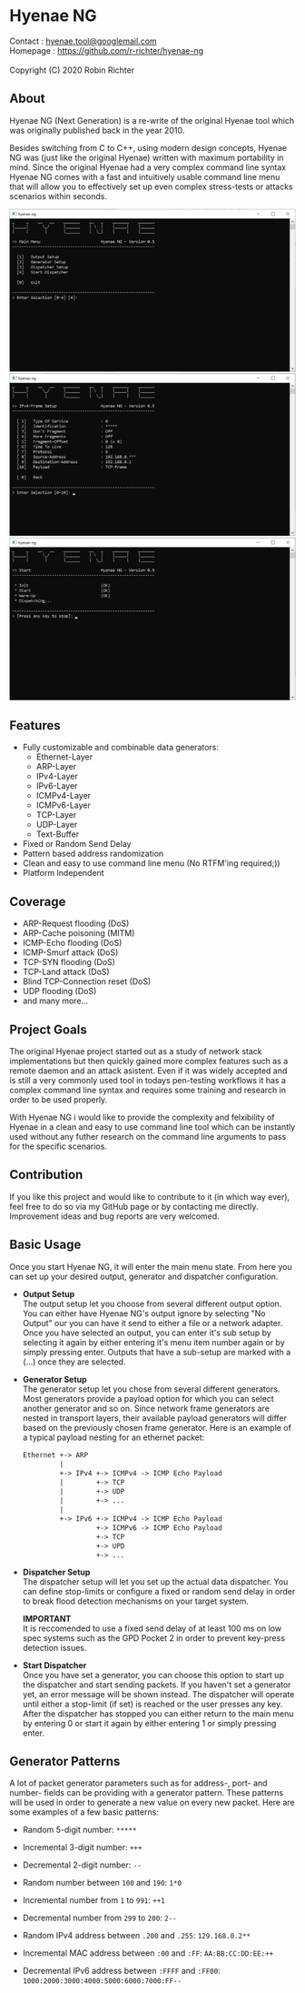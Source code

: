 # Hyenae NG

Contact  : hyenae.tool@googlemail.com\
Homepage : https://github.com/r-richter/hyenae-ng
\
\
Copyright (C) 2020 Robin Richter

## About

Hyenae NG (Next Generation) is a re-write of the original Hyenae tool which
was originally published back in the year 2010.

Besides switching from C to C++, using modern design concepts, Hyenae NG was
(just like the original Hyenae) written with maximum portability in mind.
Since the original Hyenae had a very complex command line syntax Hyenae NG
comes with a fast and intuitively usable command line menu that will allow
you to effectively set up even complex stress-tests or attacks scenarios
within seconds.

![Main Menu](msc/main_menu.png "Main Menu")
![Main Menu](msc/ip_v4_setup.png "Main Menu")
![Main Menu](msc/start_dispatcher.png "Main Menu")

## Features

- Fully customizable and combinable data generators:
  - Ethernet-Layer
  - ARP-Layer
  - IPv4-Layer
  - IPv6-Layer
  - ICMPv4-Layer
  - ICMPv6-Layer
  - TCP-Layer
  - UDP-Layer
  - Text-Buffer
- Fixed or Random Send Delay
- Pattern based address randomization
- Clean and easy to use command line menu (No RTFM'ing required;))
- Platform Independent

## Coverage

- ARP-Request flooding (DoS)
- ARP-Cache poisoning (MITM)
- ICMP-Echo flooding (DoS)
- ICMP-Smurf attack (DoS)
- TCP-SYN flooding (DoS)
- TCP-Land attack (DoS)
- Blind TCP-Connection reset (DoS)
- UDP flooding (DoS)
- and many more...

## Project Goals

The original Hyenae project started out as a study of network stack
implementations but then quickly gained more complex features such as a
remote daemon and an attack asistent. Even if it was widely accepted and is
still a very commonly used tool in todays pen-testing workflows it has a
complex command line syntax and requires some training and research in order
to be used properly.

With Hyenae NG i would like to provide the complexity and felxibility of
Hyenae in a clean and easy to use command line tool which can be instantly
used without any futher research on the command line arguments to pass for
the specific scenarios.

## Contribution

If you like this project and would like to contribute to it (in which way
ever), feel free to do so via my GitHub page or by contacting me directly.
Improvement ideas and bug reports are very welcomed.

## Basic Usage

Once you start Hyenae NG, it will enter the main menu state. From here you can
set up your desired output, generator and dispatcher configuration.

- **Output Setup**\
  The output setup let you choose from several different output option. You
  can either have Hyenae NG's output ignore by selecting "No Output" our you
  can have it send to either a file or a network adapter. Once you have
  selected an output, you can enter it's sub setup by selecting it again by
  either entering it's menu item number again or by simply pressing enter.
  Outputs that have a sub-setup are marked with a (...) once they are
  selected.

- **Generator Setup**\
  The generator setup let you chose from several different generators. Most
  generators provide a payload option for which you can select another
  generator and so on. Since network frame generators are nested in transport
  layers, their available payload generators will differ based on the
  previously chosen frame generator. Here is an example of a typical
  payload nesting for an ethernet packet:

      Ethernet +-> ARP
               |
               +-> IPv4 +-> ICMPv4 -> ICMP Echo Payload
               |        +-> TCP
               |        +-> UDP
               |        +-> ...
               |
               +-> IPv6 +-> ICMPv4 -> ICMP Echo Payload
                        +-> ICMPv6 -> ICMP Echo Payload
                        +-> TCP
                        +-> UPD
                        +-> ...

- **Dispatcher Setup**\
  The dispatcher setup will let you set up the actual data dispatcher. You
  can define stop-limits or configure a fixed or random send delay in order
  to break flood detection mechanisms on your target system.

  **IMPORTANT**\
  It is reccomended to use a fixed send delay of at least 100 ms on low
  spec systems such as the GPD Pocket 2 in order to prevent key-press
  detection issues.

- **Start Dispatcher**\
  Once you have set a generator, you can choose this option to start up the
  dispatcher and start sending packets. If you haven't set a generator yet, 
  an error message will be shown instead. The dispatcher will operate until
  either a stop-limit (if set) is reached or the user presses any key. After
  the dispatcher has stopped you can either return to the main menu by
  entering 0 or start it again by either entering 1 or simply pressing enter.

## Generator Patterns

A lot of packet generator parameters such as for address-, port- and number-
fields can be providing with a generator pattern. These patterns will be used
in order to generate a new value on every new packet. Here are some examples
of a few basic patterns:

- Random 5-digit number: 
  `*****`
 
- Incremental 3-digit number: 
   `+++`

- Decremental 2-digit number: 
   `--`

- Random number between `100` and `190`: 
   `1*0`

- Incremental number from `1` to `991`: 
   `++1`

- Decremental number from `299` to `200`: 
   `2--`

- Random IPv4 address between `.200` and `.255`: 
  `129.168.0.2**`
 
- Incremental MAC address between `:00` and `:FF`: 
  `AA:BB:CC:DD:EE:++`
 
- Decremental IPv6 address between `:FFFF` and `:FF00`: 
  `1000:2000:3000:4000:5000:6000:7000:FF--`
